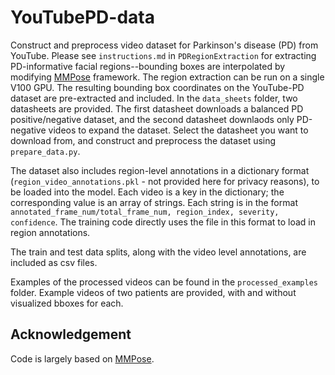 # YouTubePD-data
Construct and preprocess video dataset for Parkinson's disease (PD) from YouTube. Please see `instructions.md` in `PDRegionExtraction` for extracting PD-informative facial regions--bounding boxes are interpolated by modifying [MMPose](https://github.com/open-mmlab/mmpose) framework. The region extraction can be run on a single V100 GPU. The resulting bounding box coordinates on the YouTube-PD dataset are pre-extracted and included. In the `data_sheets` folder, two datasheets are provided. The first datasheet downloads a balanced PD positive/negative dataset, and the second datasheet downlaods only PD-negative videos to expand the dataset. Select the datasheet you want to download from, and construct and preprocess the dataset using `prepare_data.py`.

The dataset also includes region-level annotations in a dictionary format (`region_video_annotations.pkl` - not provided here for privacy reasons), to be loaded into the model. Each video is a key in the dictionary; the corresponding value is an array of strings. Each string is in the format `annotated_frame_num/total_frame_num, region_index, severity, confidence`. The training code directly uses the file in this format to load in region annotations.

The train and test data splits, along with the video level annotations, are included as csv files.

Examples of the processed videos can be found in the `processed_examples` folder. Example videos of two patients are provided, with and without visualized bboxes for each.

## Acknowledgement

Code is largely based on [MMPose](https://github.com/open-mmlab/mmpose).
